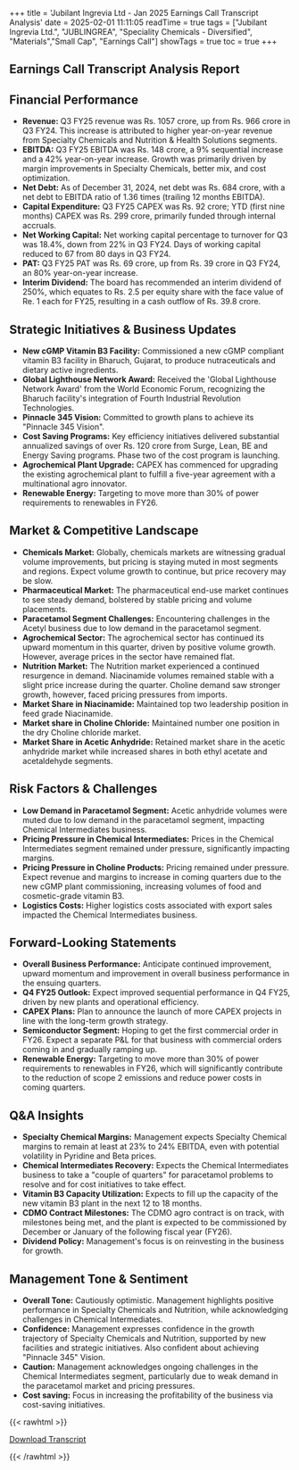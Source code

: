 +++
title = 'Jubilant Ingrevia Ltd - Jan 2025 Earnings Call Transcript Analysis'
date = 2025-02-01 11:11:05
readTime = true
tags = ["Jubilant Ingrevia Ltd.", "JUBLINGREA", "Speciality Chemicals - Diversified", "Materials","Small Cap", "Earnings Call"]
showTags = true
toc = true
+++



## Earnings Call Transcript Analysis Report
## Financial Performance

*   **Revenue:** Q3 FY25 revenue was Rs. 1057 crore, up from Rs. 966 crore in Q3 FY24. This increase is attributed to higher year-on-year revenue from Specialty Chemicals and Nutrition & Health Solutions segments.
*    **EBITDA:** Q3 FY25 EBITDA was Rs. 148 crore, a 9% sequential increase and a 42% year-on-year increase. Growth was primarily driven by margin improvements in Specialty Chemicals, better mix, and cost optimization.
*   **Net Debt:** As of December 31, 2024, net debt was Rs. 684 crore, with a net debt to EBITDA ratio of 1.36 times (trailing 12 months EBITDA).
*   **Capital Expenditure:** Q3 FY25 CAPEX was Rs. 92 crore; YTD (first nine months) CAPEX was Rs. 299 crore, primarily funded through internal accruals.
*   **Net Working Capital:** Net working capital percentage to turnover for Q3 was 18.4%, down from 22% in Q3 FY24. Days of working capital reduced to 67 from 80 days in Q3 FY24.
*   **PAT:** Q3 FY25 PAT was Rs. 69 crore, up from Rs. 39 crore in Q3 FY24, an 80% year-on-year increase.
*   **Interim Dividend:** The board has recommended an interim dividend of 250%, which equates to Rs. 2.5 per equity share with the face value of Re. 1 each for FY25, resulting in a cash outflow of Rs. 39.8 crore.

## Strategic Initiatives & Business Updates

*   **New cGMP Vitamin B3 Facility:** Commissioned a new cGMP compliant vitamin B3 facility in Bharuch, Gujarat, to produce nutraceuticals and dietary active ingredients.
*   **Global Lighthouse Network Award:** Received the 'Global Lighthouse Network Award' from the World Economic Forum, recognizing the Bharuch facility's integration of Fourth Industrial Revolution Technologies.
*   **Pinnacle 345 Vision:** Committed to growth plans to achieve its "Pinnacle 345 Vision".
*   **Cost Saving Programs:** Key efficiency initiatives delivered substantial annualized savings of over Rs. 120 crore from Surge, Lean, BE and Energy Saving programs. Phase two of the cost program is launching.
*   **Agrochemical Plant Upgrade:** CAPEX has commenced for upgrading the existing agrochemical plant to fulfill a five-year agreement with a multinational agro innovator.
*   **Renewable Energy:** Targeting to move more than 30% of power requirements to renewables in FY26.

## Market & Competitive Landscape

*   **Chemicals Market:** Globally, chemicals markets are witnessing gradual volume improvements, but pricing is staying muted in most segments and regions. Expect volume growth to continue, but price recovery may be slow.
*   **Pharmaceutical Market:** The pharmaceutical end-use market continues to see steady demand, bolstered by stable pricing and volume placements.
*   **Paracetamol Segment Challenges:** Encountering challenges in the Acetyl business due to low demand in the paracetamol segment.
*   **Agrochemical Sector:** The agrochemical sector has continued its upward momentum in this quarter, driven by positive volume growth. However, average prices in the sector have remained flat.
*   **Nutrition Market:** The Nutrition market experienced a continued resurgence in demand. Niacinamide volumes remained stable with a slight price increase during the quarter. Choline demand saw stronger growth, however, faced pricing pressures from imports.
*   **Market Share in Niacinamide:** Maintained top two leadership position in feed grade Niacinamide.
*   **Market share in Choline Chloride:** Maintained number one position in the dry Choline chloride market.
*   **Market Share in Acetic Anhydride:** Retained market share in the acetic anhydride market while increased shares in both ethyl acetate and acetaldehyde segments.

## Risk Factors & Challenges

*   **Low Demand in Paracetamol Segment:** Acetic anhydride volumes were muted due to low demand in the paracetamol segment, impacting Chemical Intermediates business.
*   **Pricing Pressure in Chemical Intermediates:** Prices in the Chemical Intermediates segment remained under pressure, significantly impacting margins.
*   **Pricing Pressure in Choline Products:** Pricing remained under pressure. Expect revenue and margins to increase in coming quarters due to the new cGMP plant commissioning, increasing volumes of food and cosmetic-grade vitamin B3.
*   **Logistics Costs:** Higher logistics costs associated with export sales impacted the Chemical Intermediates business.

## Forward-Looking Statements

*   **Overall Business Performance:** Anticipate continued improvement, upward momentum and improvement in overall business performance in the ensuing quarters.
*   **Q4 FY25 Outlook:** Expect improved sequential performance in Q4 FY25, driven by new plants and operational efficiency.
*   **CAPEX Plans:** Plan to announce the launch of more CAPEX projects in line with the long-term growth strategy.
*   **Semiconductor Segment:** Hoping to get the first commercial order in FY26. Expect a separate P&L for that business with commercial orders coming in and gradually ramping up.
*   **Renewable Energy:** Targeting to move more than 30% of power requirements to renewables in FY26, which will significantly contribute to the reduction of scope 2 emissions and reduce power costs in coming quarters.

## Q&A Insights

*   **Specialty Chemical Margins:** Management expects Specialty Chemical margins to remain at least at 23% to 24% EBITDA, even with potential volatility in Pyridine and Beta prices.
*   **Chemical Intermediates Recovery:** Expects the Chemical Intermediates business to take a "couple of quarters" for paracetamol problems to resolve and for cost initiatives to take effect.
*   **Vitamin B3 Capacity Utilization:** Expects to fill up the capacity of the new vitamin B3 plant in the next 12 to 18 months.
*   **CDMO Contract Milestones:** The CDMO agro contract is on track, with milestones being met, and the plant is expected to be commissioned by December or January of the following fiscal year (FY26).
*   **Dividend Policy:** Management's focus is on reinvesting in the business for growth.

## Management Tone & Sentiment

*   **Overall Tone:** Cautiously optimistic. Management highlights positive performance in Specialty Chemicals and Nutrition, while acknowledging challenges in Chemical Intermediates.
*   **Confidence:** Management expresses confidence in the growth trajectory of Specialty Chemicals and Nutrition, supported by new facilities and strategic initiatives. Also confident about achieving "Pinnacle 345" Vision.
*   **Caution:** Management acknowledges ongoing challenges in the Chemical Intermediates segment, particularly due to weak demand in the paracetamol market and pricing pressures.
*   **Cost saving:** Focus in increasing the profitability of the business via cost-saving initiatives.



{{< rawhtml >}}

<div class="button-container">    
    <a href="https://www.jubilantingrevia.com/Uploads/files/16q2consfileearnings-calls-transcript.pdf" target="_blank" class="report-button">
      <i class="fas fa-file-pdf"></i> Download Transcript
    </a>
</div>
    
{{< /rawhtml >}}
